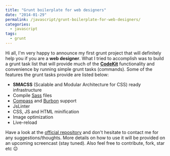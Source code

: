 ```yaml
---
title: "Grunt boilerplate for web designers"
date: "2014-01-29"
permalink: /javascript/grunt-boilerplate-for-web-designers/
categories:
  - javascript
tags:
  - grunt
---
```


Hi all, I'm very happy to announce my first grunt project that will definitely help you if you are a **web designer**. What I tried to accomplish was to build a grunt task list that will provide much of the [**CodeKit**](http://incident57.com/codekit/ "CodeKit") functionality and convenience by running simple grunt tasks (commands). Some of the features the grunt tasks provide are listed below:

- **SMACSS** (Scalable and Modular Architecture for CSS) ready infrastructure
- Compile [Sass](http://sass-lang.com/ "Sass") files
- [Compass](http://compass-style.org/ "Compass") and [Burbon](http://bourbon.io/ "Bourbon") support
- JsLinter
- CSS, JS and HTML minification
- Image optimization
- Live-reload

Have a look at the [official repository](https://github.com/tsevdos/Grunt-boilerplate-for-web-designers "Grunt boilerplate for web designers") and don't hesitate to contact me for any suggestions/thoughts. More details on how to use it will be provided on an upcoming screencast (stay tuned). Also feel free to contribute, fork, star etc 😉

